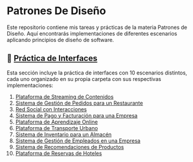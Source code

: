 # Patrones De Diseño
Este repositorio contiene mis tareas y prácticas de la materia Patrones de Diseño. Aquí encontrarás implementaciones de diferentes escenarios aplicando principios de diseño de software.
## 📌 [Práctica de Interfaces](src/practicaInterfaces)  
Esta sección incluye la práctica de interfaces con 10 escenarios distintos, cada uno organizado en su propia carpeta con sus respectivas implementaciones:  

1. [Plataforma de Streaming de Contenidos](src/practicaInterfaces/streamingInterface)  
2. [Sistema de Gestión de Pedidos para un Restaurante](src/practicaInterfaces/pedidosRestauranteInterface)  
3. [Red Social con Interacciones](src/practicaInterfaces/redSocialInterface)  
4. [Sistema de Pago y Facturación para una Empresa](src/practicaInterfaces/pagoFacturacionInterface)  
5. [Plataforma de Aprendizaje Online](src/practicaInterfaces/apredizajeOnlineInterface)  
6. [Plataforma de Transporte Urbano](src/practicaInterfaces/transporteUrbanoInterface)  
7. [Sistema de Inventario para un Almacén](src/practicaInterfaces/inventarioAlmacenInterface)  
8. [Sistema de Gestión de Empleados en una Empresa](src/practicaInterfaces/gestionEmpleadosInterface)  
9. [Sistema de Recomendaciones de Productos](src/practicaInterfaces/recomendacionesInterface)  
10. [Plataforma de Reservas de Hoteles](src/practicaInterfaces/reservasHotelesInterface)  

